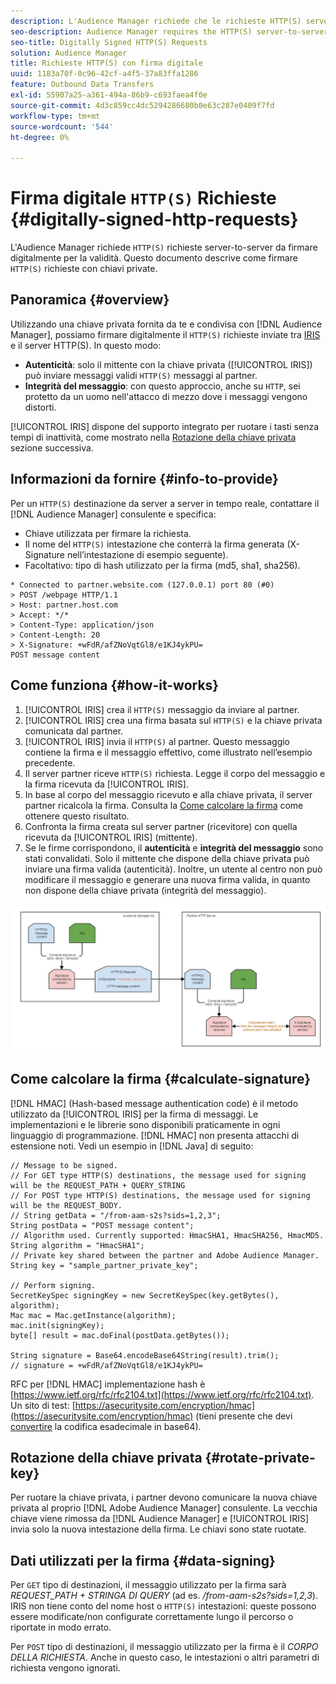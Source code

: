 ```yaml
---
description: L'Audience Manager richiede che le richieste HTTP(S) server-to-server siano firmate digitalmente per la validità. Questo documento descrive come firmare le richieste HTTP con le chiavi private.
seo-description: Audience Manager requires the HTTP(S) server-to-server requests to be digitally signed for validity. This document describes how you can sign HTTP(S) requests with private keys.
seo-title: Digitally Signed HTTP(S) Requests
solution: Audience Manager
title: Richieste HTTP(S) con firma digitale
uuid: 1183a70f-0c96-42cf-a4f5-37a83ffa1286
feature: Outbound Data Transfers
exl-id: 55907a25-a361-494a-86b9-c693faea4f0e
source-git-commit: 4d3c859cc4dc5294286680b0e63c287e0409f7fd
workflow-type: tm+mt
source-wordcount: '544'
ht-degree: 0%

---
```


# Firma digitale `HTTP(S)` Richieste {#digitally-signed-http-requests}

L&#39;Audience Manager richiede `HTTP(S)` richieste server-to-server da firmare digitalmente per la validità. Questo documento descrive come firmare `HTTP(S)` richieste con chiavi private.

## Panoramica {#overview}

<!-- digitally_signed_http_requests.xml -->

Utilizzando una chiave privata fornita da te e condivisa con [!DNL Audience Manager], possiamo firmare digitalmente il `HTTP(S)` richieste inviate tra [IRIS](../../../reference/system-components/components-data-action.md#iris) e il server HTTP(S). In questo modo:

* **Autenticità**: solo il mittente con la chiave privata ([!UICONTROL IRIS]) può inviare messaggi validi `HTTP(S)` messaggi al partner.
* **Integrità del messaggio**: con questo approccio, anche su `HTTP`, sei protetto da un uomo nell&#39;attacco di mezzo dove i messaggi vengono distorti.

[!UICONTROL IRIS] dispone del supporto integrato per ruotare i tasti senza tempi di inattività, come mostrato nella [Rotazione della chiave privata](../../../integration/receiving-audience-data/real-time-outbound-transfers/digitally-signed-http-requests.md#rotate-private-key) sezione successiva.

## Informazioni da fornire {#info-to-provide}

Per un `HTTP(S)` destinazione da server a server in tempo reale, contattare il [!DNL Audience Manager] consulente e specifica:

* Chiave utilizzata per firmare la richiesta.
* Il nome del `HTTP(S)` intestazione che conterrà la firma generata (X-Signature nell’intestazione di esempio seguente).
* Facoltativo: tipo di hash utilizzato per la firma (md5, sha1, sha256).

```
* Connected to partner.website.com (127.0.0.1) port 80 (#0)
> POST /webpage HTTP/1.1
> Host: partner.host.com
> Accept: */*
> Content-Type: application/json
> Content-Length: 20
> X-Signature: +wFdR/afZNoVqtGl8/e1KJ4ykPU=
POST message content
```

## Come funziona {#how-it-works}

1. [!UICONTROL IRIS] crea il `HTTP(S)` messaggio da inviare al partner.
1. [!UICONTROL IRIS] crea una firma basata sul `HTTP(S)` e la chiave privata comunicata dal partner.
1. [!UICONTROL IRIS] invia il `HTTP(S)` al partner. Questo messaggio contiene la firma e il messaggio effettivo, come illustrato nell’esempio precedente.
1. Il server partner riceve `HTTP(S)` richiesta. Legge il corpo del messaggio e la firma ricevuta da [!UICONTROL IRIS].
1. In base al corpo del messaggio ricevuto e alla chiave privata, il server partner ricalcola la firma. Consulta la [Come calcolare la firma](../../../integration/receiving-audience-data/real-time-outbound-transfers/digitally-signed-http-requests.md#calculate-signature) come ottenere questo risultato.
1. Confronta la firma creata sul server partner (ricevitore) con quella ricevuta da [!UICONTROL IRIS] (mittente).
1. Se le firme corrispondono, il **autenticità** e **integrità del messaggio** sono stati convalidati. Solo il mittente che dispone della chiave privata può inviare una firma valida (autenticità). Inoltre, un utente al centro non può modificare il messaggio e generare una nuova firma valida, in quanto non dispone della chiave privata (integrità del messaggio).

![](assets/iris-digitally-sign-http-request.png)

## Come calcolare la firma {#calculate-signature}

[!DNL HMAC] (Hash-based message authentication code) è il metodo utilizzato da [!UICONTROL IRIS] per la firma di messaggi. Le implementazioni e le librerie sono disponibili praticamente in ogni linguaggio di programmazione. [!DNL HMAC] non presenta attacchi di estensione noti. Vedi un esempio in [!DNL Java] di seguito:

```
// Message to be signed.
// For GET type HTTP(S) destinations, the message used for signing will be the REQUEST_PATH + QUERY_STRING
// For POST type HTTP(S) destinations, the message used for signing will be the REQUEST_BODY.
// String getData = "/from-aam-s2s?sids=1,2,3";
String postData = "POST message content";
// Algorithm used. Currently supported: HmacSHA1, HmacSHA256, HmacMD5.
String algorithm = "HmacSHA1";
// Private key shared between the partner and Adobe Audience Manager.
String key = "sample_partner_private_key";
  
// Perform signing.
SecretKeySpec signingKey = new SecretKeySpec(key.getBytes(), algorithm);
Mac mac = Mac.getInstance(algorithm);
mac.init(signingKey);
byte[] result = mac.doFinal(postData.getBytes());
  
String signature = Base64.encodeBase64String(result).trim(); 
// signature = +wFdR/afZNoVqtGl8/e1KJ4ykPU=
```

RFC per [!DNL HMAC] implementazione hash è [https://www.ietf.org/rfc/rfc2104.txt](https://www.ietf.org/rfc/rfc2104.txt). Un sito di test: [https://asecuritysite.com/encryption/hmac](https://asecuritysite.com/encryption/hmac) (tieni presente che devi [convertire](https://tomeko.net/online_tools/hex_to_base64.php?lang=en) la codifica esadecimale in base64).

## Rotazione della chiave privata {#rotate-private-key}

Per ruotare la chiave privata, i partner devono comunicare la nuova chiave privata al proprio [!DNL Adobe Audience Manager] consulente. La vecchia chiave viene rimossa da [!DNL Audience Manager] e [!UICONTROL IRIS] invia solo la nuova intestazione della firma. Le chiavi sono state ruotate.

## Dati utilizzati per la firma {#data-signing}

Per `GET` tipo di destinazioni, il messaggio utilizzato per la firma sarà *REQUEST_PATH + STRINGA DI QUERY* (ad es. */from-aam-s2s?sids=1,2,3*). IRIS non tiene conto del nome host o `HTTP(S)` intestazioni: queste possono essere modificate/non configurate correttamente lungo il percorso o riportate in modo errato.

Per `POST` tipo di destinazioni, il messaggio utilizzato per la firma è il *CORPO DELLA RICHIESTA*. Anche in questo caso, le intestazioni o altri parametri di richiesta vengono ignorati.
